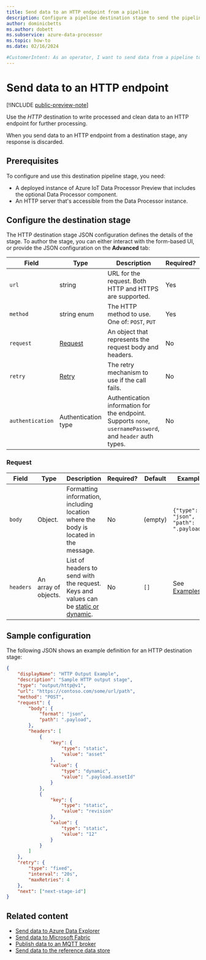 ```yaml
---
title: Send data to an HTTP endpoint from a pipeline
description: Configure a pipeline destination stage to send the pipeline output to an HTTP endpoint for further processing.
author: dominicbetts
ms.author: dobett
ms.subservice: azure-data-processor
ms.topic: how-to
ms.date: 02/16/2024

#CustomerIntent: As an operator, I want to send data from a pipeline to an HTTP endpoint so that I can run custom processing on the output from the pipeline.
---
```


# Send data to an HTTP endpoint

[!INCLUDE [public-preview-note](../includes/public-preview-note.md)]

Use the _HTTP_ destination to write processed and clean data to an HTTP endpoint for further processing.

When you send data to an HTTP endpoint from a destination stage, any response is discarded.

## Prerequisites

To configure and use this destination pipeline stage, you need:

- A deployed instance of Azure IoT Data Processor Preview that includes the optional Data Processor component.
- An HTTP server that's accessible from the Data Processor instance.

## Configure the destination stage

The HTTP destination stage JSON configuration defines the details of the stage. To author the stage, you can either interact with the form-based UI, or provide the JSON configuration on the **Advanced** tab:

| Field | Type | Description | Required? | Default | Example |
|--|--|--|--|--|--|
| `url` | string | URL for the request. Both HTTP and HTTPS are supported. | Yes |  | `https://contoso.com/some/url/path` |
| `method` | string enum | The HTTP method to use. One of: `POST`, `PUT` | Yes |  | `POST` |
| `request` | [Request](#request) | An object that represents the request body and headers. | No | (empty) | See [Request](#request) |
| `retry` | [Retry](concept-configuration-patterns.md#retry) | The retry mechanism to use if the call fails. | No | (empty) | `{"type": "fixed"}` |
| `authentication` | Authentication type | Authentication information for the endpoint. Supports `none`, `usernamePassword`, and `header` auth types. | No | `{"type": "none"}` | `{"type": "none"}` |

### Request

| Field | Type | Description | Required? | Default | Example |
|--|--|--|--|--|--|
| `body` | Object. | Formatting information, including location where the body is located in the message. | No | (empty) | `{"type": "json", "path": ".payload"}` |
| `headers` | An array of objects. | List of headers to send with the request. Keys and values can be [static or dynamic](concept-configuration-patterns.md#static-and-dynamic-fields). | No | `[]` | See [Examples](#sample-configuration) |

## Sample configuration

The following JSON shows an example definition for an HTTP destination stage:

```json
{
    "displayName": "HTTP Output Example",
    "description": "Sample HTTP output stage",
    "type": "output/http@v1",
    "url": "https://contoso.com/some/url/path",
    "method": "POST",
    "request": {
        "body": {
            "format": "json",
            "path": ".payload",
        },
        "headers": [
            {
                "key": {
                    "type": "static",
                    "value": "asset"
                },
                "value": {
                    "type": "dynamic",
                    "value": ".payload.assetId"
                }
            },
            {
                "key": {
                    "type": "static",
                    "value": "revision"
                },
                "value": {
                    "type": "static",
                    "value": "12"
                }
            }
        ]
    },
    "retry": {
        "type": "fixed",
        "interval": "20s",
        "maxRetries": 4
    },
    "next": ["next-stage-id"]
}
```

## Related content

- [Send data to Azure Data Explorer](../connect-to-cloud/howto-configure-destination-data-explorer.md)
- [Send data to Microsoft Fabric](../connect-to-cloud/howto-configure-destination-fabric.md)
- [Publish data to an MQTT broker](howto-configure-destination-mq-broker.md)
- [Send data to the reference data store](howto-configure-destination-reference-store.md)
